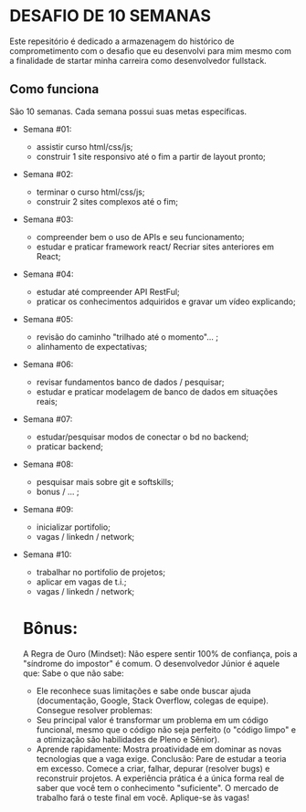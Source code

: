 # DESAFIO DE 10 SEMANAS

Este repesitório é dedicado a armazenagem do histórico de comprometimento com o desafio que eu desenvolvi para mim mesmo com a finalidade de startar minha carreira como desenvolvedor fullstack.

## Como funciona

São 10 semanas. Cada semana possui suas metas específicas.

- Semana #01:

  - assistir curso html/css/js;
  - construir 1 site responsivo até o fim a partir de layout pronto;

- Semana #02:

  - terminar o curso html/css/js;
  - construir 2 sites complexos até o fim;

- Semana #03:

  - compreender bem o uso de APIs e seu funcionamento;
  - estudar e praticar framework react/ Recriar sites anteriores em React;

- Semana #04:

  - estudar até compreender API RestFul;
  - praticar os conhecimentos adquiridos e gravar um vídeo explicando;

- Semana #05:

  - revisão do caminho "trilhado até o momento"... ;
  - alinhamento de expectativas;

- Semana #06:

  - revisar fundamentos banco de dados / pesquisar;
  - estudar e praticar modelagem de banco de dados em situações reais;

- Semana #07:

  - estudar/pesquisar modos de conectar o bd no backend;
  - praticar backend;

- Semana #08:

  - pesquisar mais sobre git e softskills;
  - bonus / ... ;

- Semana #09:

  - inicializar portifolio;
  - vagas / linkedn / network;

- Semana #10:

  - trabalhar no portifolio de projetos;
  - aplicar em vagas de t.i.;
  - vagas / linkedn / network;

  # Bônus:

  A Regra de Ouro (Mindset): Não espere sentir 100% de confiança, pois a "síndrome do impostor" é comum.
  O desenvolvedor Júnior é aquele que: Sabe o que não sabe:

  - Ele reconhece suas limitações e sabe onde buscar ajuda (documentação, Google, Stack Overflow, colegas de equipe). Consegue resolver problemas:
  - Seu principal valor é transformar um problema em um código funcional, mesmo que o código não seja perfeito (o "código limpo" e a otimização são habilidades de Pleno e Sênior).
  - Aprende rapidamente: Mostra proatividade em dominar as novas tecnologias que a vaga exige.
    Conclusão: Pare de estudar a teoria em excesso. Comece a criar, falhar, depurar (resolver bugs) e reconstruir projetos. A experiência prática é a única forma real de saber que você tem o conhecimento "suficiente". O mercado de trabalho fará o teste final em você. Aplique-se às vagas!
